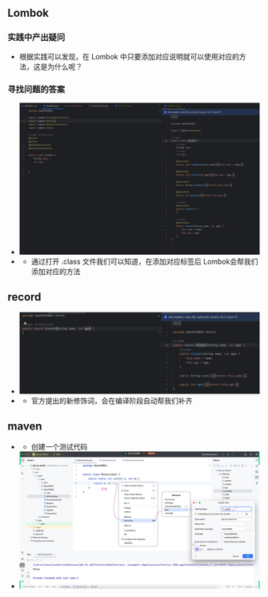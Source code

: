 ## Lombok
### 实践中产出疑问
- 根据实践可以发现，在 Lombok 中只要添加对应说明就可以使用对应的方法，这是为什么呢？
### 寻找问题的答案
- ![img.png](img.png)
- - 通过打开 .class 文件我们可以知道，在添加对应标签后 Lombok会帮我们添加对应的方法
## record
- ![img_1.png](img_1.png)
- - 官方提出的新修饰词，会在编译阶段自动帮我们补齐

## maven
- - 创建一个测试代码
- ![img_3.png](img_3.png)

